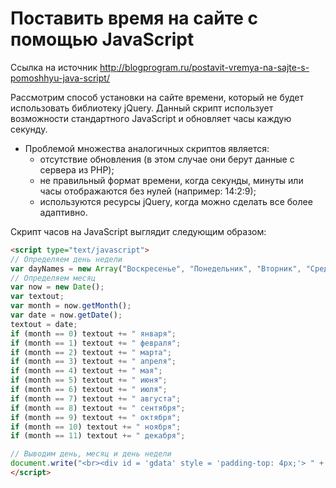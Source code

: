 # Поставить время на сайте с помощью JavaScript
Ссылка на источник http://blogprogram.ru/postavit-vremya-na-sajte-s-pomoshhyu-java-script/

Рассмотрим способ установки на сайте времени, который не будет использовать библиотеку jQuery. Данный скрипт использует возможности стандартного JavaScript и обновляет часы каждую секунду.
* Проблемой множества аналогичных скриптов является:
  * отсутствие обновления (в этом случае они берут данные с сервера из PHP);
  * не правильный формат времени, когда секунды, минуты или часы отображаются без нулей (например: 14:2:9);
  * используются ресурсы jQuery, когда можно сделать все более адаптивно.
  
Скрипт часов на JavaScript выглядит следующим образом:

```html
<script type="text/javascript">
// Определяем день недели
var dayNames = new Array("Воскресенье", "Понедельник", "Вторник", "Среда", "Четверг", "Пятница", "Суббота");
// Определяем месяц
var now = new Date();
var textout;
var month = now.getMonth();
var date = now.getDate();
textout = date;
if (month == 0) textout += " января";
if (month == 1) textout += " февраля";
if (month == 2) textout += " марта";
if (month == 3) textout += " апреля";
if (month == 4) textout += " мая";
if (month == 5) textout += " июня";
if (month == 6) textout += " июля";
if (month == 7) textout += " августа";
if (month == 8) textout += " сентября";
if (month == 9) textout += " октября";
if (month == 10) textout += " ноября";
if (month == 11) textout += " декабря";

// Выводим день, месяц и день недели
document.write("<br><div id = 'gdata' style = 'padding-top: 4px;'> " + textout + ", " + dayNames[now.getDay()] + "</div>");
</script>
```
